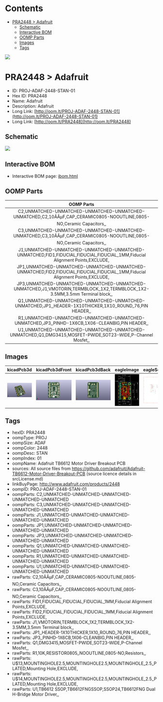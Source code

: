 



Contents
========

* [PRA2448 > Adafruit](#pra2448--adafruit)
	* [Schematic](#schematic)
	* [Interactive BOM](#interactive-bom)
	* [OOMP Parts](#oomp-parts)
	* [Images](#images)
	* [Tags](#tags)
  
![][im]
# PRA2448 > Adafruit

- ID: PROJ-ADAF-2448-STAN-01
- Hex ID: PRA2448
- Name: Adafruit
- Description: Adafruit
- Long Link: [http://oom.lt/PROJ-ADAF-2448-STAN-01](http://oom.lt/PROJ-ADAF-2448-STAN-01)
- Long Link: [http://oom.lt/PRA2448](http://oom.lt/PRA2448)

## Schematic
  
![][schem]
## Interactive BOM

- Interactive BOM page: [ibom.html](https://htmlpreview.github.io/?https://github.com/oomlout/oomlout_OOMP_projects/blob/main/PROJ-ADAF-2448-STAN-01/kicad/bom/ibom.html)

## OOMP Parts
  

|OOMP Parts|
| :---: |
|C2,UNMATCHED-UNMATCHED-UNMATCHED-UNMATCHED-UNMATCHED,C2,10ÃÂµF,CAP_CERAMIC0805-NOOUTLINE,0805-NO,Ceramic Capacitors,,|
|C3,UNMATCHED-UNMATCHED-UNMATCHED-UNMATCHED-UNMATCHED,C3,10ÃÂµF,CAP_CERAMIC0805-NOOUTLINE,0805-NO,Ceramic Capacitors,,|
|J1,UNMATCHED-UNMATCHED-UNMATCHED-UNMATCHED-UNMATCHED,FID1,FIDUCIAL,FIDUCIAL,FIDUCIAL_1MM,Fiducial Alignment Points,EXCLUDE,|
|JP1,UNMATCHED-UNMATCHED-UNMATCHED-UNMATCHED-UNMATCHED,FID2,FIDUCIAL,FIDUCIAL,FIDUCIAL_1MM,Fiducial Alignment Points,EXCLUDE,|
|JP3,UNMATCHED-UNMATCHED-UNMATCHED-UNMATCHED-UNMATCHED,J1,VMOTORIN,TERMBLOCK_1X2,TERMBLOCK_1X2-3.5MM,3.5mm Terminal block,,|
|Q1,UNMATCHED-UNMATCHED-UNMATCHED-UNMATCHED-UNMATCHED,JP1,,HEADER-1X10THICKER,1X10_ROUND_76,PIN HEADER,,|
|R1,UNMATCHED-UNMATCHED-UNMATCHED-UNMATCHED-UNMATCHED,JP3,,PINHD-1X6CB,1X06-CLEANBIG,PIN HEADER,,|
|U1,UNMATCHED-UNMATCHED-UNMATCHED-UNMATCHED-UNMATCHED,Q1,DMG3415,MOSFET-PWIDE,SOT23-WIDE,P-Channel Mosfet,,|

## Images
  
  

|kicadPcb3d|kicadPcb3dFront|kicadPcb3dBack|eagleImage|eagleSchemImage|
| :---: | :---: | :---: | :---: | :---: |
|[![kicadPcb3d](kicadPcb3d_140.png)](kicadPcb3d.png)|[![kicadPcb3dFront](kicadPcb3dFront_140.png)](kicadPcb3dFront.png)|[![kicadPcb3dBack](kicadPcb3dBack_140.png)](kicadPcb3dBack.png)|[![eagleImage](eagleImage_140.png)](eagleImage.png)|[![eagleSchemImage](eagleSchemImage_140.png)](eagleSchemImage.png)|

## Tags

- hexID: PRA2448
- oompType: PROJ
- oompSize: ADAF
- oompColor: 2448
- oompDesc: STAN
- oompIndex: 01
- oompName: Adafruit TB6612 Motor Driver Breakout PCB
- sources: All source files from https://github.com/adafruit/Adafruit-TB6612-Motor-Driver-Breakout-PCB (source licence details in srcLicense.md)
- linkBuyPage: http://www.adafruit.com/products/2448
- oompID: PROJ-ADAF-2448-STAN-01
- oompParts: C2,UNMATCHED-UNMATCHED-UNMATCHED-UNMATCHED-UNMATCHED
- oompParts: C3,UNMATCHED-UNMATCHED-UNMATCHED-UNMATCHED-UNMATCHED
- oompParts: J1,UNMATCHED-UNMATCHED-UNMATCHED-UNMATCHED-UNMATCHED
- oompParts: JP1,UNMATCHED-UNMATCHED-UNMATCHED-UNMATCHED-UNMATCHED
- oompParts: JP3,UNMATCHED-UNMATCHED-UNMATCHED-UNMATCHED-UNMATCHED
- oompParts: Q1,UNMATCHED-UNMATCHED-UNMATCHED-UNMATCHED-UNMATCHED
- oompParts: R1,UNMATCHED-UNMATCHED-UNMATCHED-UNMATCHED-UNMATCHED
- oompParts: U1,UNMATCHED-UNMATCHED-UNMATCHED-UNMATCHED-UNMATCHED
- rawParts: C2,10ÃÂµF,CAP_CERAMIC0805-NOOUTLINE,0805-NO,Ceramic Capacitors,,
- rawParts: C3,10ÃÂµF,CAP_CERAMIC0805-NOOUTLINE,0805-NO,Ceramic Capacitors,,
- rawParts: FID1,FIDUCIAL,FIDUCIAL,FIDUCIAL_1MM,Fiducial Alignment Points,EXCLUDE,
- rawParts: FID2,FIDUCIAL,FIDUCIAL,FIDUCIAL_1MM,Fiducial Alignment Points,EXCLUDE,
- rawParts: J1,VMOTORIN,TERMBLOCK_1X2,TERMBLOCK_1X2-3.5MM,3.5mm Terminal block,,
- rawParts: JP1,,HEADER-1X10THICKER,1X10_ROUND_76,PIN HEADER,,
- rawParts: JP3,,PINHD-1X6CB,1X06-CLEANBIG,PIN HEADER,,
- rawParts: Q1,DMG3415,MOSFET-PWIDE,SOT23-WIDE,P-Channel Mosfet,,
- rawParts: R1,10K,RESISTOR0805_NOOUTLINE,0805-NO,Resistors,,
- rawParts: U$13,MOUNTINGHOLE2.5,MOUNTINGHOLE2.5,MOUNTINGHOLE_2.5_PLATED,Mounting Hole,EXCLUDE,
- rawParts: U$14,MOUNTINGHOLE2.5,MOUNTINGHOLE2.5,MOUNTINGHOLE_2.5_PLATED,Mounting Hole,EXCLUDE,
- rawParts: U1,TB6612 SSOP,TB6612FNGSSOP,SSOP24,TB6612FNG Dual H-Bridge Motor Driver,,



[im]: kicadPcb3d_450.png
[schem]: eagleSchemImage.png
